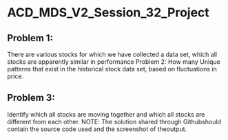 # ACD_MDS_V2_Session_32_Project
## Problem 1:
There are various stocks for which we have collected a data set, which all stocks are
apparently similar in performance
Problem 2:
How many Unique patterns that exist in the historical stock data set, based on
fluctuations in price.
## Problem 3:
Identify which all stocks are moving together and which all stocks are different from
each other.
NOTE:​​​​ ​​​​The​​​​ ​​​​solution​​​​ ​​​​shared​​​​ ​​​​through​​​​ ​​​​Github​​​​ ​​​​should​​​​ ​​​​contain​​​​ ​​​​the​​​​ ​​​​source​​ ​​code​​​​ ​​​​used​​​​ ​​​​and​​​​
​​​​the​​​​ ​​​​screenshot​​​​ ​​​​of​​​​ ​​​​the​​​​ ​​​​output.
